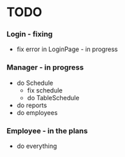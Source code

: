 # TODO

### Login - fixing
- fix error in LoginPage - in progress

### Manager - in progress
- do Schedule
    - fix schedule
    - do TableSchedule
- do reports
- do employees

### Employee - in the plans
- do everything

